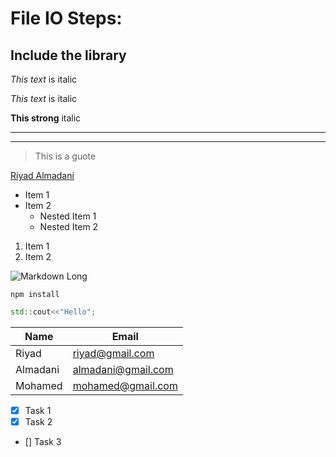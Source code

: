 # File IO Steps:


## Include the library
*This text* is italic

_This text_ is italic 

**This strong** italic 

___
---

> This is a guote

<!--Links-->
[Riyad Almadani](https://twitter.com/RiyadElmadani "Riyad Almadani")

<!-- UL -->
* Item 1
* Item 2
    * Nested Item 1
    * Nested Item 2

<!-- OL -->
1. Item 1
1. Item 2 


<!-- Images -->
![Markdown Long](https://markdown-here.com/img/icon256.png)

<!-- Code Block -->

```
npm install 
```

```cpp
std::cout<<"Hello";
```

| Name  | Email           |
|-----  |---------------- |
| Riyad | riyad@gmail.com |
| Almadani | almadani@gmail.com |
| Mohamed | mohamed@gmail.com |

<!-- Task List -->
* [x] Task 1
* [x] Task 2
* [] Task 3

